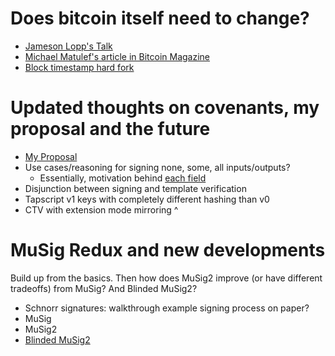 # Does bitcoin itself need to change?

* [Jameson Lopp's Talk](https://www.youtube.com/watch?v=glX2Y-VVNnI)
* [Michael Matulef's article in Bitcoin Magazine](https://bitcoinmagazine.com/culture/bitcoin-cannot-reach-the-world-if-it-doesnt-change)
* [Block timestamp hard fork](https://www.mail-archive.com/bitcoin-dev@lists.linuxfoundation.org/msg10566.html)

# Updated thoughts on covenants, my proposal and the future

* [My Proposal](https://gist.github.com/reardencode/2aa98700b720174598d21989dd46e781)
* Use cases/reasoning for signing none, some, all inputs/outputs?
    * Essentially, motivation behind [each field](https://gist.github.com/reardencode/2aa98700b720174598d21989dd46e781#wip-what-should-be-hashed)
* Disjunction between signing and template verification
* Tapscript v1 keys with completely different hashing than v0
* CTV with extension mode mirroring ^

# MuSig Redux and new developments

Build up from the basics. Then how does MuSig2 improve (or have different tradeoffs) from MuSig? And Blinded MuSig2?
* Schnorr signatures: walkthrough example signing process on paper?
* MuSig
* MuSig2
* [Blinded MuSig2](https://lists.linuxfoundation.org/pipermail/bitcoin-dev/2023-July/021792.html)
